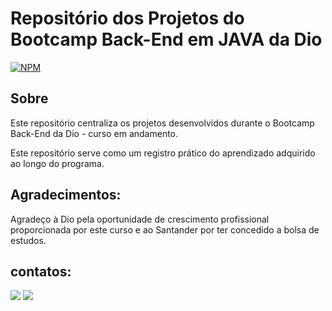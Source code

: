 # Repositório dos Projetos do Bootcamp Back-End em JAVA da Dio
[![NPM](https://img.shields.io/npm/l/react)](https://github.com/almeidapietra/Projetos_Bootcamp_Dio_JAVA/blob/main/LICENSE)

## Sobre

Este repositório centraliza os projetos desenvolvidos durante o Bootcamp Back-End da Dio - curso em andamento. 

Este repositório serve como um registro prático do aprendizado adquirido ao longo do programa.

## Agradecimentos:

Agradeço à Dio pela oportunidade de crescimento profissional proporcionada por este curso e ao Santander por ter concedido a bolsa de estudos.

## contatos:
<div> 
    <a href = "mailto:costapietra@gmail.com"><img loading="lazy" src="https://img.shields.io/badge/Gmail-D14836?style=for-the-badge&logo=gmail&logoColor=white" target="_blank"></a>
    <a href="https://www.linkedin.com/in/almeidapietra" target="_blank"><img loading="lazy" src="https://img.shields.io/badge/-LinkedIn-%230077B5?style=for-the-badge&logo=linkedin&logoColor=white" target="_blank"></a>   
</div>
